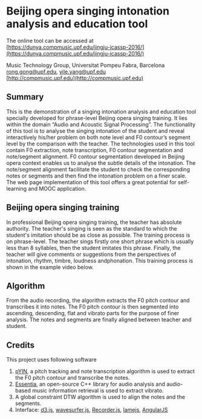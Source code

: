 # Beijing opera singing intonation analysis and education tool


The online tool can be accessed at [https://dunya.compmusic.upf.edu/jingju-icassp-2016/](https://dunya.compmusic.upf.edu/jingju-icassp-2016/)

Music Technology Group, Universitat Pompeu Fabra, Barcelona  
rong.gong@upf.edu, yile.yang@upf.edu  
[http://compmusic.upf.edu](http://compmusic.upf.edu)

## Summary

This is the demonstration of a singing intonation analysis 
and education tool specially developed for phrase-level Beijing 
opera singing training. It lies within the domain 
“Audio and Acoustic Signal Processing”. The functionality of 
this tool is to analyse the singing intonation of the student 
and reveal interactively his/her problem on both note level 
and F0 contour’s segment level by the comparison 
with the teacher. The technologies used in this tool 
contain F0 extraction, note transcription, F0 contour segmentation 
and note/segment alignment. F0 contour segmentation developed in 
Beijing opera context enables us to analyse the subtle details of 
the intonation. The note/segment alignment facilitate the student 
to check the corresponding notes or segments and then find the 
intonation problem on a finer scale. 
The web page implementation of this tool 
offers a great potential for self-learning and MOOC application.

## Beijing opera singing training

In professional Beijing opera singing training, the teacher has 
absolute authority. The teacher's singing is seen as the standard 
to which the student's imitation should be as close 
as possible. The training process is on phrase-level. The teacher 
sings firstly one short phrase which is usually less than 8 syllables, 
then the student imitates this phrase. Finally, the teacher will 
give comments or suggestions from the perspectives of intonation, 
rhythm, timbre, loudness andphonation. This training process 
is shown in the example video below.

## Algorithm

From the audio recording, the algorithm extracts 
the F0 pitch contour and transcribes it into notes. The F0 pitch 
contour is then segmented into ascending, descending, flat and vibrato
parts for the purpose of finer analysis. The notes and segments are 
finally aligned between teacher and student.

## Credits

This project uses following software

1. [pYIN](https://code.soundsoftware.ac.uk/projects/pyin), a pitch tracking and note transcription algorithm is used to extract the F0 pitch contour and transcribe the notes.
2. [Essentia](http://essentia.upf.edu/), an open-source C++ library for audio analysis and audio-based music information retrieval is used to extract vibrato.
3. A global constraint DTW algorithm is used to align the notes and the segments.
4. Interface: [d3.js](http://d3js.org/), [wavesurfer.js](http://wavesurfer-js.org/), [Recorder.js](https://github.com/mattdiamond/Recorderjs), [lamejs](https://github.com/zhuker/lamejs), [AngularJS](https://angularjs.org/)





